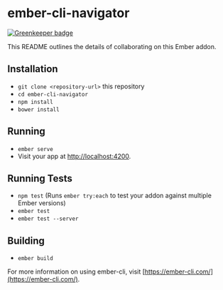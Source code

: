 # ember-cli-navigator

[![Greenkeeper badge](https://badges.greenkeeper.io/onehilltech/ember-cli-navigator.svg)](https://greenkeeper.io/)

This README outlines the details of collaborating on this Ember addon.

## Installation

* `git clone <repository-url>` this repository
* `cd ember-cli-navigator`
* `npm install`
* `bower install`

## Running

* `ember serve`
* Visit your app at [http://localhost:4200](http://localhost:4200).

## Running Tests

* `npm test` (Runs `ember try:each` to test your addon against multiple Ember versions)
* `ember test`
* `ember test --server`

## Building

* `ember build`

For more information on using ember-cli, visit [https://ember-cli.com/](https://ember-cli.com/).

